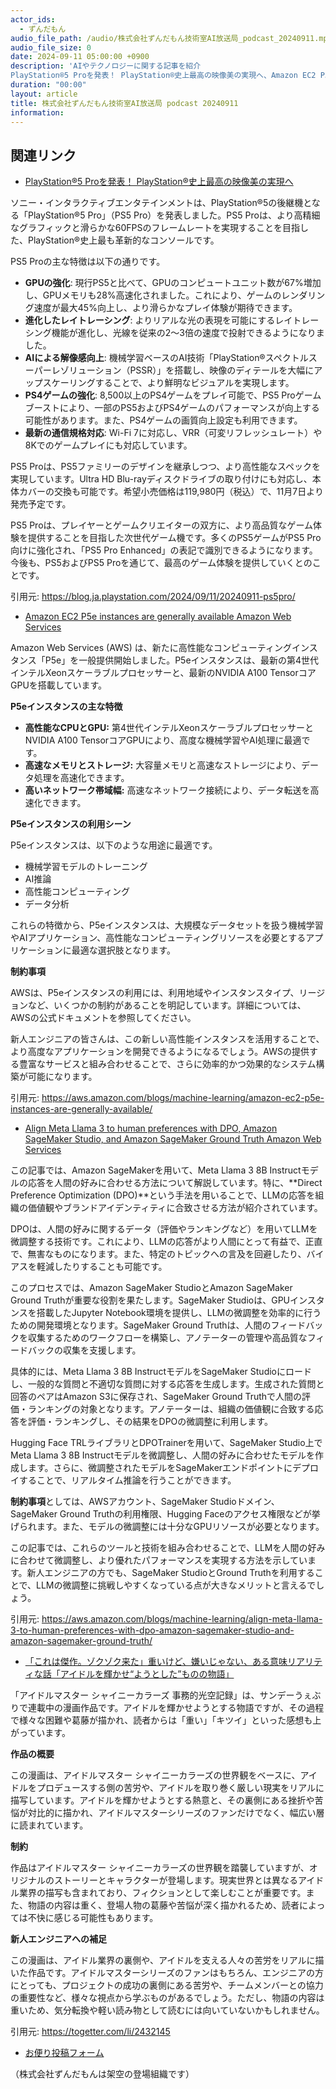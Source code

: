 ```yaml
---
actor_ids:
  - ずんだもん
audio_file_path: /audio/株式会社ずんだもん技術室AI放送局_podcast_20240911.mp3
audio_file_size: 0
date: 2024-09-11 05:00:00 +0900
description: 'AIやテクノロジーに関する記事を紹介  
PlayStation®5 Proを発表！ PlayStation®史上最高の映像美の実現へ、Amazon EC2 P5e instances are generally available  Amazon Web Services、Align Meta Llama 3 to human preferences with DPO, Amazon SageMaker Studio, and Amazon SageMaker Ground Truth  Amazon Web Services、「これは傑作。ゾクゾク来た」重いけど、嫌いじゃない、ある意味リアリティな話「アイドルを輝かせ“ようとした”ものの物語」'
duration: "00:00"
layout: article
title: 株式会社ずんだもん技術室AI放送局 podcast 20240911
information: 
---
```


## 関連リンク


- [PlayStation®5 Proを発表！ PlayStation®史上最高の映像美の実現へ](https://blog.ja.playstation.com/2024/09/11/20240911-ps5pro/)  


ソニー・インタラクティブエンタテインメントは、PlayStation®5の後継機となる「PlayStation®5 Pro」（PS5 Pro）を発表しました。PS5 Proは、より高精細なグラフィックと滑らかな60FPSのフレームレートを実現することを目指した、PlayStation®史上最も革新的なコンソールです。

PS5 Proの主な特徴は以下の通りです。

* **GPUの強化**: 現行PS5と比べて、GPUのコンピュートユニット数が67%増加し、GPUメモリも28%高速化されました。これにより、ゲームのレンダリング速度が最大45%向上し、より滑らかなプレイ体験が期待できます。
* **進化したレイトレーシング**: よりリアルな光の表現を可能にするレイトレーシング機能が進化し、光線を従来の2～3倍の速度で投射できるようになりました。
* **AIによる解像感向上**: 機械学習ベースのAI技術「PlayStation®スペクトルスーパーレゾリューション（PSSR）」を搭載し、映像のディテールを大幅にアップスケーリングすることで、より鮮明なビジュアルを実現します。
* **PS4ゲームの強化**: 8,500以上のPS4ゲームをプレイ可能で、PS5 Proゲームブーストにより、一部のPS5およびPS4ゲームのパフォーマンスが向上する可能性があります。また、PS4ゲームの画質向上設定も利用できます。
* **最新の通信規格対応**: Wi-Fi 7に対応し、VRR（可変リフレッシュレート）や8Kでのゲームプレイにも対応しています。


PS5 Proは、PS5ファミリーのデザインを継承しつつ、より高性能なスペックを実現しています。Ultra HD Blu-rayディスクドライブの取り付けにも対応し、本体カバーの交換も可能です。希望小売価格は119,980円（税込）で、11月7日より発売予定です。

PS5 Proは、プレイヤーとゲームクリエイターの双方に、より高品質なゲーム体験を提供することを目指した次世代ゲーム機です。多くのPS5ゲームがPS5 Pro向けに強化され、「PS5 Pro Enhanced」の表記で識別できるようになります。今後も、PS5およびPS5 Proを通じて、最高のゲーム体験を提供していくとのことです。 


引用元: https://blog.ja.playstation.com/2024/09/11/20240911-ps5pro/


- [Amazon EC2 P5e instances are generally available  Amazon Web Services](https://aws.amazon.com/blogs/machine-learning/amazon-ec2-p5e-instances-are-generally-available/)  



Amazon Web Services (AWS) は、新たに高性能なコンピューティングインスタンス「P5e」を一般提供開始しました。P5eインスタンスは、最新の第4世代インテルXeonスケーラブルプロセッサーと、最新のNVIDIA A100 TensorコアGPUを搭載しています。

**P5eインスタンスの主な特徴**

* **高性能なCPUとGPU:** 第4世代インテルXeonスケーラブルプロセッサーとNVIDIA A100 TensorコアGPUにより、高度な機械学習やAI処理に最適です。
* **高速なメモリとストレージ:** 大容量メモリと高速なストレージにより、データ処理を高速化できます。
* **高いネットワーク帯域幅:** 高速なネットワーク接続により、データ転送を高速化できます。

**P5eインスタンスの利用シーン**

P5eインスタンスは、以下のような用途に最適です。

* 機械学習モデルのトレーニング
* AI推論
* 高性能コンピューティング
* データ分析

これらの特徴から、P5eインスタンスは、大規模なデータセットを扱う機械学習やAIアプリケーション、高性能なコンピューティングリソースを必要とするアプリケーションに最適な選択肢となります。


**制約事項**

AWSは、P5eインスタンスの利用には、利用地域やインスタンスタイプ、リージョンなど、いくつかの制約があることを明記しています。詳細については、AWSの公式ドキュメントを参照してください。


新人エンジニアの皆さんは、この新しい高性能インスタンスを活用することで、より高度なアプリケーションを開発できるようになるでしょう。AWSの提供する豊富なサービスと組み合わせることで、さらに効率的かつ効果的なシステム構築が可能になります。 


引用元: https://aws.amazon.com/blogs/machine-learning/amazon-ec2-p5e-instances-are-generally-available/


- [Align Meta Llama 3 to human preferences with DPO, Amazon SageMaker Studio, and Amazon SageMaker Ground Truth  Amazon Web Services](https://aws.amazon.com/blogs/machine-learning/align-meta-llama-3-to-human-preferences-with-dpo-amazon-sagemaker-studio-and-amazon-sagemaker-ground-truth/)  



この記事では、Amazon SageMakerを用いて、Meta Llama 3 8B Instructモデルの応答を人間の好みに合わせる方法について解説しています。特に、**Direct Preference Optimization (DPO)**という手法を用いることで、LLMの応答を組織の価値観やブランドアイデンティティに合致させる方法が紹介されています。

DPOは、人間の好みに関するデータ（評価やランキングなど）を用いてLLMを微調整する技術です。これにより、LLMの応答がより人間にとって有益で、正直で、無害なものになります。また、特定のトピックへの言及を回避したり、バイアスを軽減したりすることも可能です。

このプロセスでは、Amazon SageMaker StudioとAmazon SageMaker Ground Truthが重要な役割を果たします。SageMaker Studioは、GPUインスタンスを搭載したJupyter Notebook環境を提供し、LLMの微調整を効率的に行うための開発環境となります。SageMaker Ground Truthは、人間のフィードバックを収集するためのワークフローを構築し、アノテーターの管理や高品質なフィードバックの収集を支援します。

具体的には、Meta Llama 3 8B InstructモデルをSageMaker Studioにロードし、一般的な質問と不適切な質問に対する応答を生成します。生成された質問と回答のペアはAmazon S3に保存され、SageMaker Ground Truthで人間の評価・ランキングの対象となります。アノテーターは、組織の価値観に合致する応答を評価・ランキングし、その結果をDPOの微調整に利用します。

Hugging Face TRLライブラリとDPOTrainerを用いて、SageMaker Studio上でMeta Llama 3 8B Instructモデルを微調整し、人間の好みに合わせたモデルを作成します。さらに、微調整されたモデルをSageMakerエンドポイントにデプロイすることで、リアルタイム推論を行うことができます。

**制約事項**としては、AWSアカウント、SageMaker Studioドメイン、SageMaker Ground Truthの利用権限、Hugging Faceのアクセス権限などが挙げられます。また、モデルの微調整には十分なGPUリソースが必要となります。

この記事では、これらのツールと技術を組み合わせることで、LLMを人間の好みに合わせて微調整し、より優れたパフォーマンスを実現する方法を示しています。新人エンジニアの方でも、SageMaker StudioとGround Truthを利用することで、LLMの微調整に挑戦しやすくなっている点が大きなメリットと言えるでしょう。 


引用元: https://aws.amazon.com/blogs/machine-learning/align-meta-llama-3-to-human-preferences-with-dpo-amazon-sagemaker-studio-and-amazon-sagemaker-ground-truth/


- [「これは傑作。ゾクゾク来た」重いけど、嫌いじゃない、ある意味リアリティな話「アイドルを輝かせ“ようとした”ものの物語」](https://togetter.com/li/2432145)  



「アイドルマスター シャイニーカラーズ 事務的光空記録」は、サンデーうぇぶりで連載中の漫画作品です。アイドルを輝かせようとする物語ですが、その過程で様々な困難や葛藤が描かれ、読者からは「重い」「キツイ」といった感想も上がっています。

**作品の概要**

この漫画は、アイドルマスター シャイニーカラーズの世界観をベースに、アイドルをプロデュースする側の苦労や、アイドルを取り巻く厳しい現実をリアルに描写しています。アイドルを輝かせようとする熱意と、その裏側にある挫折や苦悩が対比的に描かれ、アイドルマスターシリーズのファンだけでなく、幅広い層に読まれています。

**制約**

作品はアイドルマスター シャイニーカラーズの世界観を踏襲していますが、オリジナルのストーリーとキャラクターが登場します。現実世界とは異なるアイドル業界の描写も含まれており、フィクションとして楽しむことが重要です。また、物語の内容は重く、登場人物の葛藤や苦悩が深く描かれるため、読者によっては不快に感じる可能性もあります。

**新人エンジニアへの補足**

この漫画は、アイドル業界の裏側や、アイドルを支える人々の苦労をリアルに描いた作品です。アイドルマスターシリーズのファンはもちろん、エンジニアの方にとっても、プロジェクトの成功の裏側にある苦労や、チームメンバーとの協力の重要性など、様々な視点から学ぶものがあるでしょう。ただし、物語の内容は重いため、気分転換や軽い読み物として読むには向いていないかもしれません。 




引用元: https://togetter.com/li/2432145



- [お便り投稿フォーム](https://forms.gle/ffg4JTfqdiqK62qf9)

（株式会社ずんだもんは架空の登場組織です）
